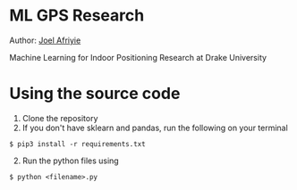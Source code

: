 # ML GPS Research
Author: [Joel Afriyie](https://github.com/jafriyie1)

Machine Learning for Indoor Positioning Research at Drake University 

# Using the source code
1. Clone the repository
2. If you don't have sklearn and pandas, run the following on your terminal

```
$ pip3 install -r requirements.txt
```

2. Run the python files using 

```
$ python <filename>.py
```
